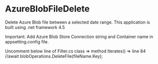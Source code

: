 # AzureBlobFileDelete
Delete Azure Blob file between a selected date range. This application is built using .net framework 4.5

Important:
Add Azure Blob Store Connection string and Container name in appsetting.config file.

Uncomment below line of Filter.cs class => method Iterates() => line 84
//await blobOperations.DeleteFile(fileName.Key);

